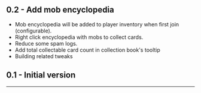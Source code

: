 ## 0.2 - Add mob encyclopedia
* Mob encyclopedia will be added to player inventory when first join (configurable).
* Right click encyclopedia with mobs to collect cards.
* Reduce some spam logs.
* Add total collectable card count in collection book's tooltip
* Building related tweaks
## 0.1 - Initial version

---